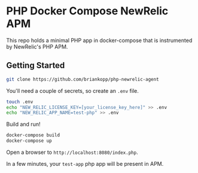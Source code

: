 # PHP Docker Compose NewRelic APM

This repo holds a minimal PHP app in docker-compose that is instrumented by NewRelic's PHP APM.

## Getting Started

```sh
git clone https://github.com/briankopp/php-newrelic-agent
```

You'll need a couple of secrets, so create an `.env` file.

```sh
touch .env
echo "NEW_RELIC_LICENSE_KEY=[your_license_key_here]" >> .env
echo "NEW_RELIC_APP_NAME=test-php" >> .env
```

Build and run!

```sh
docker-compose build
docker-compose up
```

Open a browser to `http://localhost:8080/index.php`.

In a few minutes, your `test-app` php app will be present in APM.
